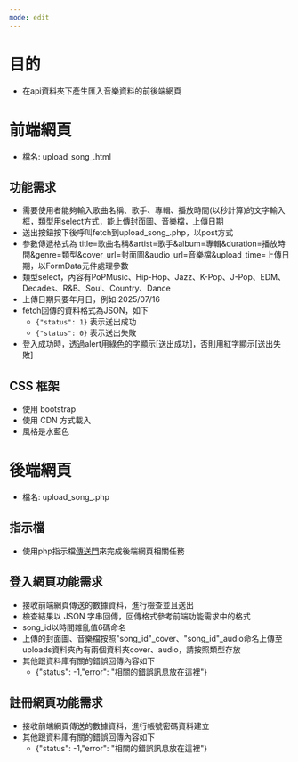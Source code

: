 ```yaml
---
mode: edit
---
```

# 目的
- 在api資料夾下產生匯入音樂資料的前後端網頁

# 前端網頁
- 檔名: upload_song_.html

## 功能需求
- 需要使用者能夠輸入歌曲名稱、歌手、專輯、播放時間(以秒計算)的文字輸入框，類型用select方式，能上傳封面圖、音樂檔，上傳日期
- 送出按鈕按下後呼叫fetch到upload_song_.php，以post方式
- 參數傳遞格式為 title=歌曲名稱&artist=歌手&album=專輯&duration=播放時間&genre=類型&cover_url=封面圖&audio_url=音樂檔&upload_time=上傳日期，以FormData元件處理參數
- 類型select，內容有PoPMusic、Hip-Hop、Jazz、K-Pop、J-Pop、EDM、Decades、R&B、Soul、Country、Dance
- 上傳日期只要年月日，例如:2025/07/16
- fetch回傳的資料格式為JSON，如下
    - `{"status": 1}` 表示送出成功
    - `{"status": 0}` 表示送出失敗
- 登入成功時，透過alert用綠色的字顯示[送出成功]，否則用紅字顯示[送出失敗]

## CSS 框架
- 使用 bootstrap
- 使用 CDN 方式載入
- 風格是水藍色

# 後端網頁
- 檔名: upload_song_.php

## 指示檔
- 使用php指示檔[傳送門](../instructions/php.instructions.md)來完成後端網頁相關任務

## 登入網頁功能需求
- 接收前端網頁傳送的數據資料，進行檢查並且送出
- 檢查結果以 JSON 字串回傳，回傳格式參考前端功能需求中的格式
- song_id以時間雜亂值6碼命名
- 上傳的封面圖、音樂檔按照"song_id"_cover、"song_id"_audio命名上傳至uploads資料夾內有兩個資料夾cover、audio，請按照類型存放
- 其他跟資料庫有關的錯誤回傳內容如下
    - {"status": -1,"error": "相關的錯誤訊息放在這裡"}

## 註冊網頁功能需求
- 接收前端網頁傳送的數據資料，進行帳號密碼資料建立
- 其他跟資料庫有關的錯誤回傳內容如下
    - {"status": -1,"error": "相關的錯誤訊息放在這裡"}
